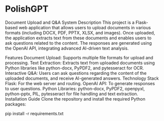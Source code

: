 # PolishGPT
Document Upload and Q&A System
Description
This project is a Flask-based web application that allows users to upload documents in various formats (including DOCX, PDF, PPTX, XLSX, and images). Once uploaded, the application extracts text from these documents and enables users to ask questions related to the content. The responses are generated using the OpenAI API, integrating advanced AI-driven text analysis.

Features
Document Upload: Supports multiple file formats for upload and processing.
Text Extraction: Extracts text from uploaded documents using Python libraries like python-docx, PyPDF2, and pytesseract for OCR.
Interactive Q&A: Users can ask questions regarding the content of the uploaded documents, and receive AI-generated answers.
Technology Stack
Flask: For the web server and routing.
OpenAI API: To generate responses to user questions.
Python Libraries: python-docx, PyPDF2, openpyxl, python-pptx, PIL, pytesseract for file handling and text extraction.
Installation Guide
Clone the repository and install the required Python packages:

pip install -r requirements.txt
